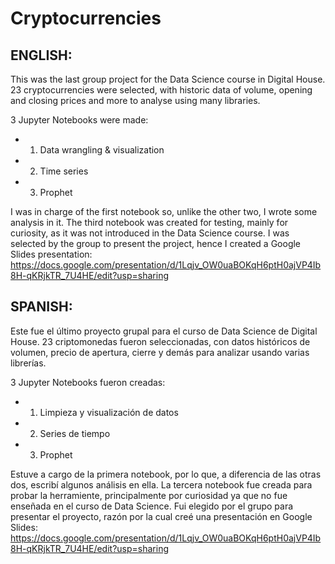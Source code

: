 # Cryptocurrencies

## ENGLISH:
This was the last group project for the Data Science course in Digital House. 23 cryptocurrencies were selected, with historic data of volume, opening and closing prices and more to analyse using many libraries.

3 Jupyter Notebooks were made:
- 1) Data wrangling & visualization
- 2) Time series
- 3) Prophet

I was in charge of the first notebook so, unlike the other two, I wrote some analysis in it. The third notebook was created for testing, mainly for curiosity, as it was not introduced in the Data Science course.
I was selected by the group to present the project, hence I created a Google Slides presentation:
https://docs.google.com/presentation/d/1Lqjv_OW0uaBOKqH6ptH0ajVP4Ib8H-qKRjkTR_7U4HE/edit?usp=sharing

## SPANISH:

Este fue el último proyecto grupal para el curso de Data Science de Digital House. 23 criptomonedas fueron seleccionadas, con datos históricos de volumen, precio de apertura, cierre y demás para analizar usando varias librerías.

3 Jupyter Notebooks fueron creadas:
- 1) Limpieza y visualización de datos
- 2) Series de tiempo
- 3) Prophet

Estuve a cargo de la primera notebook, por lo que, a diferencia de las otras dos, escribí algunos análisis en ella. La tercera notebook fue creada para probar la herramiente, principalmente por curiosidad ya que no fue enseñada en el curso de Data Science.
Fui elegido por el grupo para presentar el proyecto, razón por la cual creé una presentación en Google Slides:
https://docs.google.com/presentation/d/1Lqjv_OW0uaBOKqH6ptH0ajVP4Ib8H-qKRjkTR_7U4HE/edit?usp=sharing